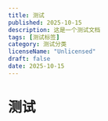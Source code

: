 ```yaml
---
title: 测试
published: 2025-10-15
description: 这是一个测试文档
tags: [测试标签]
category: 测试分类
licenseName: "Unlicensed"
draft: false
date: 2025-10-15
---
```

# 测试